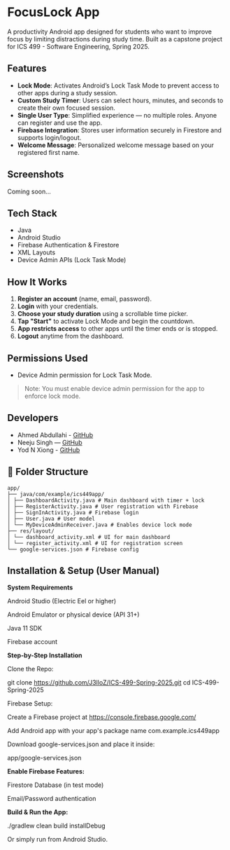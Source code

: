 # FocusLock App

A productivity Android app designed for students who want to improve focus by limiting distractions during study time. Built as a capstone project for ICS 499 - Software Engineering, Spring 2025.

## Features

- **Lock Mode**: Activates Android’s Lock Task Mode to prevent access to other apps during a study session.
- **Custom Study Timer**: Users can select hours, minutes, and seconds to create their own focused session.
- **Single User Type**: Simplified experience — no multiple roles. Anyone can register and use the app.
- **Firebase Integration**: Stores user information securely in Firestore and supports login/logout.
- **Welcome Message**: Personalized welcome message based on your registered first name.

## Screenshots

Coming soon...

## Tech Stack

- Java
- Android Studio
- Firebase Authentication & Firestore
- XML Layouts
- Device Admin APIs (Lock Task Mode)

## How It Works

1. **Register an account** (name, email, password).
2. **Login** with your credentials.
3. **Choose your study duration** using a scrollable time picker.
4. **Tap "Start"** to activate Lock Mode and begin the countdown.
5. **App restricts access** to other apps until the timer ends or is stopped.
6. **Logout** anytime from the dashboard.

## Permissions Used

- Device Admin permission for Lock Task Mode.

> Note: You must enable device admin permission for the app to enforce lock mode.

## Developers
- Ahmed Abdullahi - [GitHub](https://github.com/ahmedforeal9) 
- Neeju Singh — [GitHub](https://github.com/NEEJUSINGH)
- Yod N Xiong - [GitHub](https://github.com/J3lloZ)

## 📂 Folder Structure
```
app/
├── java/com/example/ics449app/
│ ├── DashboardActivity.java # Main dashboard with timer + lock
│ ├── RegisterActivity.java # User registration with Firebase
│ ├── SignInActivity.java # Firebase login
│ ├── User.java # User model
│ └── MyDeviceAdminReceiver.java # Enables device lock mode
├── res/layout/
│ └── dashboard_activity.xml # UI for main dashboard
│ └── register_activity.xml # UI for registration screen
└── google-services.json # Firebase config
```


## Installation & Setup (User Manual)

**System Requirements**

Android Studio (Electric Eel or higher)

Android Emulator or physical device (API 31+)

Java 11 SDK

Firebase account

**Step-by-Step Installation**

Clone the Repo:

git clone https://github.com/J3lloZ/ICS-499-Spring-2025.git
cd ICS-499-Spring-2025

Firebase Setup:

Create a Firebase project at https://console.firebase.google.com/

Add Android app with your app's package name com.example.ics449app

Download google-services.json and place it inside:

app/google-services.json

**Enable Firebase Features:**

Firestore Database (in test mode)

Email/Password authentication

**Build & Run the App:**

./gradlew clean build installDebug

Or simply run from Android Studio.


